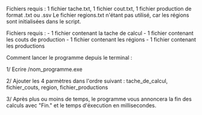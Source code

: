 

Fichiers requis : 1 fichier tache.txt, 1 fichier cout.txt, 1 fichier production de format .txt ou .ssv Le fichier regions.txt n'étant pas utilisé, car les régions sont initialisées dans le script.

Fichiers requis : - 1 fichier contenant la tache de calcul - 1 fichier contenant les couts de production - 1 fichier contenant les régions - 1 fichier contenant les productions

Comment lancer le programme depuis le terminal :

1/ Ecrire /nom_programme.exe

2/ Ajouter les 4 parmètres dans l'ordre suivant : tache_de_calcul, fichier_couts, region, fichier_productions

3/ Après plus ou moins de temps, le programme vous annoncera la fin des calculs avec "Fin." et le temps d'éxecution en millisecondes.
